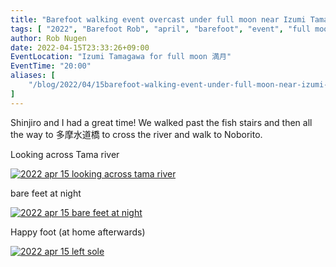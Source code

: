 ```yaml
---
title: "Barefoot walking event overcast under full moon near Izumi Tamagawa"
tags: [ "2022", "Barefoot Rob", "april", "barefoot", "event", "full moon", "izumi-tamagawa", "riverside", "tamagawa", "walk", "はだし", "多摩川", "満月", "裸足のロブ" ]
author: Rob Nugen
date: 2022-04-15T23:33:26+09:00
EventLocation: "Izumi Tamagawa for full moon 満月"
EventTime: "20:00"
aliases: [
    "/blog/2022/04/15barefoot-walking-event-under-full-moon-near-izumi-tamagawa",
]
---
```


Shinjiro and I had a great time!  We walked past the fish stairs and then all the way to 多摩水道橋 to cross the river and walk to Noborito.

Looking across Tama river

[![2022 apr 15 looking across tama river](//b.robnugen.com/blog/2022/walk_and_talk/thumbs/2022_apr_15_looking_across_tama_river.jpeg)](//b.robnugen.com/blog/2022/walk_and_talk/2022_apr_15_looking_across_tama_river.jpeg)

bare feet at night

[![2022 apr 15 bare feet at night](//b.robnugen.com/blog/2022/walk_and_talk/thumbs/2022_apr_15_bare_feet_at_night.jpeg)](//b.robnugen.com/blog/2022/walk_and_talk/2022_apr_15_bare_feet_at_night.jpeg)

Happy foot (at home afterwards)

[![2022 apr 15 left sole](//b.robnugen.com/blog/2022/walk_and_talk/thumbs/2022_apr_15_left_sole.jpeg)](//b.robnugen.com/blog/2022/walk_and_talk/2022_apr_15_left_sole.jpeg)          
